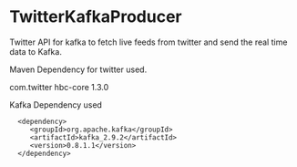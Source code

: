 # TwitterKafkaProducer

Twitter API for kafka to fetch live feeds from twitter and send the real time data to Kafka. 


Maven Dependency for twitter used.

<dependency>
         <groupId>com.twitter</groupId>
         <artifactId>hbc-core</artifactId>
         <version>1.3.0</version>
</dependency>
	  
Kafka Dependency used	 
 
      <dependency>
         <groupId>org.apache.kafka</groupId>
         <artifactId>kafka_2.9.2</artifactId>
         <version>0.8.1.1</version>  
      </dependency>
	  
	  
	  
